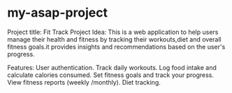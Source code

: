 # my-asap-project

Project title: Fit Track
Project Idea:
This is a web application to help users manage their health and fitness by tracking their workouts,diet and overall fitness goals.it provides insights and recommendations based on the user's progress.

Features:
User authentication.
Track daily workouts.
Log food intake and calculate calories consumed.
Set fitness goals and track your progress.
View fitness reports (weekly /monthly).
Diet tracking.

